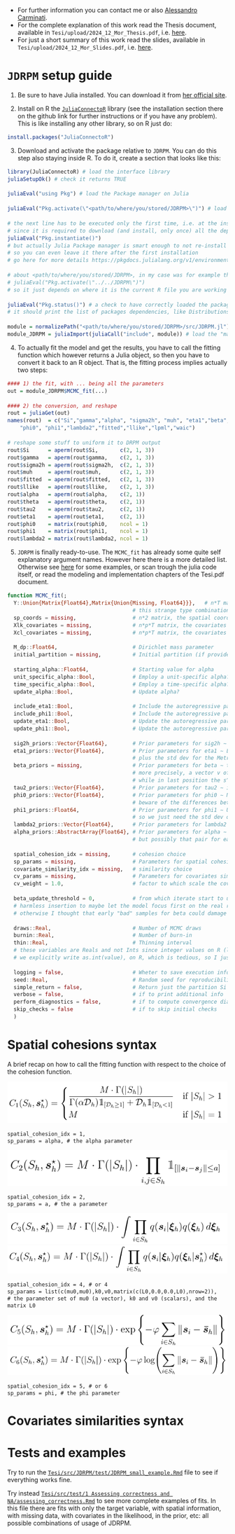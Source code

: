 - For further information you can contact me or also [Alessandro Carminati](https://github.com/AleCarminati).  
- For the complete explanation of this work read the Thesis document, available in `Tesi/upload/2024_12_Mor_Thesis.pdf`, i.e. [here](https://github.com/federicomor/Tesi/blob/main/upload/2024_12_Mor_Thesis.pdf).
- For just a short summary of this work read the slides, available in `Tesi/upload/2024_12_Mor_Slides.pdf`, i.e. [here](https://github.com/federicomor/Tesi/blob/main/upload/2024_12_Mor_Slides.pdf).

# `JDRPM` setup guide
1. Be sure to have Julia installed. You can download it from [her official site](https://julialang.org/downloads/).

2. Install on R the [`JuliaConnectoR`](https://github.com/stefan-m-lenz/JuliaConnectoR) library (see the installation section there on the github link for further instructions or if you have any problem). This is like installing any other library, so on R just do:
```R
install.packages("JuliaConnectoR")
```

3. Download and activate the package relative to `JDRPM`. You can do this step also staying inside R. To do it, create a section that looks like this:
```R
library(JuliaConnectoR) # load the interface library
juliaSetupOk() # check it returns TRUE

juliaEval("using Pkg") # load the Package manager on Julia

juliaEval("Pkg.activate(\"<path/to/where/you/stored/JDRPM>\")") # load the JDRPM pacakge

# the next line has to be executed only the first time, i.e. at the installation
# since it is required to download (and install, only once) all the depdendencies
juliaEval("Pkg.instantiate()") 
# but actually Julia Package manager is smart enough to not re-install everything,
# so you can even leave it there after the first installation
# go here for more details https://pkgdocs.julialang.org/v1/environments/

# about <path/to/where/you/stored/JDRPM>, in my case was for example this:
# juliaEval("Pkg.activate(\"../../JDRPM\")")
# so it just depends on where it is the current R file you are working on

juliaEval("Pkg.status()") # a check to have correctly loaded the package;
# it should print the list of packages dependencies, like Distributions, LinearAlgebra, etc.

module = normalizePath("<path/to/where/you/stored/JDRPM>/src/JDRPM.jl") # locate the "main" file
module_JDRPM = juliaImport(juliaCall("include", module)) # load the "main" file
```
4. To actually fit the model and get the results, you have to call the fitting function which however returns a Julia object, so then you have to convert it back to an R object. That is, the fitting process implies actually two steps:
```R
#### 1) the fit, with ... being all the parameters
out = module_JDRPM$MCMC_fit(...) 

#### 2) the conversion, and reshape
rout = juliaGet(out)
names(rout)  = c("Si","gamma","alpha", "sigma2h", "muh", "eta1","beta","theta", "tau2", 
    "phi0", "phi1","lambda2","fitted","llike","lpml","waic")

# reshape some stuff to uniform it to DRPM output
rout$Si      = aperm(rout$Si,       c(2, 1, 3))
rout$gamma   = aperm(rout$gamma,    c(2, 1, 3))
rout$sigma2h = aperm(rout$sigma2h,  c(2, 1, 3))
rout$muh     = aperm(rout$muh,      c(2, 1, 3))
rout$fitted  = aperm(rout$fitted,   c(2, 1, 3))
rout$llike   = aperm(rout$llike,    c(2, 1, 3))
rout$alpha   = aperm(rout$alpha,    c(2, 1))
rout$theta   = aperm(rout$theta,    c(2, 1))
rout$tau2    = aperm(rout$tau2,     c(2, 1))
rout$eta1    = aperm(rout$eta1,     c(2, 1))
rout$phi0    = matrix(rout$phi0,    ncol = 1)
rout$phi1    = matrix(rout$phi1,    ncol = 1)
rout$lambda2 = matrix(rout$lambda2, ncol = 1)
```

5. `JDRPM` is finally ready-to-use. The `MCMC_fit` has already some quite self explanatory argument names. However here there is a more detailed list. Otherwise see [here](#tests-and-examples) for some examples, or scan trough the julia code itself, or read the modeling and implementation chapters of the Tesi.pdf document.
```julia
function MCMC_fit(;
  Y::Union{Matrix{Float64},Matrix{Union{Missing, Float64}}},   # n*T matrix, the observed values
                                        # this strange type combination to allow missing data entries
  sp_coords = missing,                  # n*2 matrix, the spatial coordinates
  Xlk_covariates = missing,             # n*p*T matrix, the covariates to include in the likelihood
  Xcl_covariates = missing,             # n*p*T matrix, the covariates to include in the clustering process

  M_dp::Float64,                        # Dirichlet mass parameter
  initial_partition = missing,          # Initial partition (if provided)

  starting_alpha::Float64,              # Starting value for alpha
  unit_specific_alpha::Bool,            # Employ a unit-specific alpha?
  time_specific_alpha::Bool,            # Employ a time-specific alpha?
  update_alpha::Bool,                   # Update alpha?
  
  include_eta1::Bool,                   # Include the autoregressive part of eta1?
  include_phi1::Bool,                   # Include the autoregressive part of phi1?
  update_eta1::Bool,                    # Update the autoregressive part of eta1?
  update_phi1::Bool,                    # Update the autoregressive part of phi1?

  sig2h_priors::Vector{Float64},        # Prior parameters for sig2h ∼ invGamma(a_sigma=...,b_sigma=...)
  eta1_priors::Vector{Float64},         # Prior parameters for eta1 ∼ Laplace(0,b=...) so it's the scale parameter b
                                        # plus the std dev for the Metropolis update trough N(μ=eta1_old,σ=...)
  beta_priors = missing,                # Prior parameters for beta ∼ the mean vector and the s^2 param in fron of the Id matrix,
                                        # more precisely, a vector v of length p+1, containing in indexes 1:p the mean vector μ,
                                        # while in last position the s^2 term, i.e. beta ∼ N(μ=v[1:p],Σ=v[end]*Id)  
  tau2_priors::Vector{Float64},         # Prior parameters for tau2 ∼ invGamma(a_tau=..., b_tau=...)
  phi0_priors::Vector{Float64},         # Prior parameters for phi0 ∼ N(μ=...,σ^2=...) so mean and variance
                                        # beware of the differences between variance and std dev, here in these arguments
  phi1_priors::Float64,                 # Prior parameters for phi1 ∼ U(-1,1)
                                        # so we just need the std dev of the Metropolis update trough N(μ=phi1_old,σ=...)
  lambda2_priors::Vector{Float64},      # Prior parameters for lambda2 ∼ invGamma(a_lambda=...,b_lambda=...)
  alpha_priors::AbstractArray{Float64}, # Prior parameters for alpha ∼ Beta(a_alpha=...,b_alpha=...)
                                        # but possibly that pair for each unit j, that's why the abstract array
  
  spatial_cohesion_idx = missing,       # cohesion choice
  sp_params = missing,                  # Parameters for spatial cohesion functions
  covariate_similarity_idx = missing,   # similarity choice
  cv_params = missing,                  # Parameters for covariates similarity functions
  cv_weight = 1.0,                      # factor to which scale the covariate similarity values

  beta_update_threshold = 0,            # from which iterate start to update the beta regressor
  # harmless insertion to maybe let the model focus first on the real relevant parameters, and then move to update beta
  # otherwise I thought that early "bad" samples for beta could damage the more significant clusters' parameters
  
  draws::Real,                          # Number of MCMC draws
  burnin::Real,                         # Number of burn-in
  thin::Real,                           # Thinning interval
  # these variables are Reals and not Ints since integer values on R (like 1000) are automatically casted into floats (1000.0) unless
  # we explicitly write as.int(value), on R, which is tedious, so I just left Real as type, should not be much performance-relevant

  logging = false,                      # Wheter to save execution infos to log file
  seed::Real,                           # Random seed for reproducibility
  simple_return = false,                # Return just the partition Si
  verbose = false,                      # if to print additional info
  perform_diagnostics = false,          # if to compute convergence diagnostics (e.g. Rhat, ess) on the sampled parameters
  skip_checks = false                   # if to skip initial checks
  )
```

# Spatial cohesions syntax
A brief recap on how to call the fitting function with respect to the choice of the cohesion function.

![](<for readme/c1.png>)
```
spatial_cohesion_idx = 1, 
sp_params = alpha, # the alpha parameter
```
![](<for readme/c2.png>)
```
spatial_cohesion_idx = 2, 
sp_params = a, # the a parameter
```
![](<for readme/c3.png>)
![](<for readme/c4.png>)
```
spatial_cohesion_idx = 4, # or 4
sp_params = list(c(mu0,mu0),k0,v0,matrix(c(L0,0.0,0.0,L0),nrow=2)),
# the parameter set of mu0 (a vector), k0 and v0 (scalars), and the matrix L0
```
![](<for readme/c5.png>)
![](<for readme/c6.png>)
```
spatial_cohesion_idx = 5, # or 6 
sp_params = phi, # the phi parameter
```


# Covariates similarities syntax




# Tests and examples
Try to run the [`Tesi/src/JDRPM/test/JDRPM_small_example.Rmd`](https://github.com/federicomor/Tesi/blob/main/src/JDRPM/test/JDRPM_small_example.Rmd) file to see if everything works fine.   

Try instead [`Tesi/src/test/1 Assessing correctness and NA/assessing_correctness.Rmd`](<https://github.com/federicomor/Tesi/blob/main/src/test/1 Assessing correctness and NA/assessing_correctness.Rmd>) to see more complete examples of fits. In this file there are fits with only the target variable, with spatial information, with missing data, with covariates in the likelihood, in the prior, etc: all possible combinations of usage of JDRPM.
